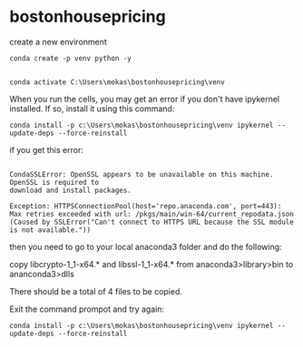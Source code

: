 # bostonhousepricing


create a new environment

```
conda create -p venv python -y

```

```

conda activate C:\Users\mokas\bostonhousepricing\venv

```

When you run the cells, you may get an error if you don't have ipykernel installed. If so, install it using this command: 

```
conda install -p c:\Users\mokas\bostonhousepricing\venv ipykernel --update-deps --force-reinstall

```

if you get this error:

```

CondaSSLError: OpenSSL appears to be unavailable on this machine. OpenSSL is required to
download and install packages.

Exception: HTTPSConnectionPool(host='repo.anaconda.com', port=443): Max retries exceeded with url: /pkgs/main/win-64/current_repodata.json (Caused by SSLError("Can't connect to HTTPS URL because the SSL module is not available."))

```


then you need to go to your local anaconda3 folder and do the following:

copy libcrypto-1_1-x64.* and libssl-1_1-x64.* from anaconda3>library>bin to ananconda3>dlls

There should be a total of 4 files to be copied.

Exit the command prompot and try again:


```
conda install -p c:\Users\mokas\bostonhousepricing\venv ipykernel --update-deps --force-reinstall

```
